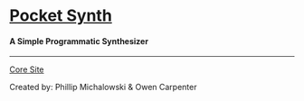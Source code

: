 # [Pocket Synth](https://sites.google.com/view/pocket-synth)
####  A Simple Programmatic Synthesizer
---
[Core Site](https://sites.google.com/view/ps-dev/home) 

Created by: Phillip Michalowski & Owen Carpenter
